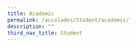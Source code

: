 ```yaml
---
title: Academic
permalink: /accolades/Student/academic/
description: ""
third_nav_title: Student
---
```

